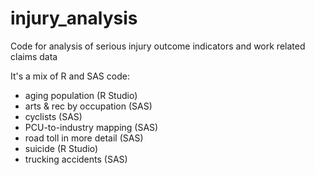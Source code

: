 # injury_analysis
Code for analysis of serious injury outcome indicators and work related claims data

It's a mix of R and SAS code:
<ul> 
<li>aging population (R Studio)</li>
<li>arts & rec by occupation (SAS)</li>
<li>cyclists (SAS)</li>
<li>PCU-to-industry mapping (SAS)</li>
<li>road toll in more detail (SAS)</li>
<li>suicide (R Studio)</li>
<li>trucking accidents (SAS)</li>
</ul>


